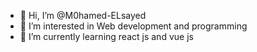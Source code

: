 - 👋 Hi, I’m @M0hamed-ELsayed
- 👀 I’m interested in Web development and programming
- 🌱 I’m currently learning react js and vue js


<!---
M0hamed-ELsayed/M0hamed-ELsayed is a ✨ special ✨ repository because its `README.md` (this file) appears on your GitHub profile.
You can click the Preview link to take a look at your changes.
--->
